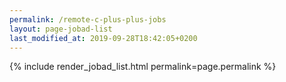 ```yaml
---
permalink: /remote-c-plus-plus-jobs
layout: page-jobad-list
last_modified_at: 2019-09-28T18:42:05+0200
---
```

{% include render_jobad_list.html permalink=page.permalink %}
